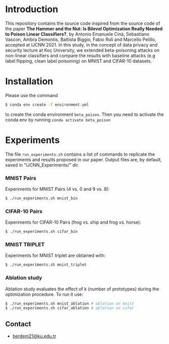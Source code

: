 # Introduction 
This repository contains the source code inspired from the source code of the paper 
**The Hammer and the Nut: Is Bilevel Optimization Really Needed to Poison Linear Classifiers?**, 
by Antonio Emanuele Cinà, Sebastiano Vascon, Ambra Demontis, Battista Biggio, Fabio Roli and Marcello Pelillo,
accepted at IJCNN 2021.
In this study, in the concept of data privacy and security lecture at Koç University,
we extended beta-poisoning attacks on non-linear classifiers and compare 
the results with baseline attacks (e.g label flipping, clean label poisoning) on MNIST and CIFAR-10 datasets.



# Installation 
Please use the command 
```bash 
$ conda env create -f environment.yml
```
to create the conda environment `beta_poison`. 
Then you need to activate the conda env by running `conda activate beta_poison`

# Experiments
The file `run_experiments.sh` contains a list of commands to replicate the experiments and results
proposed in our paper. Output files are, by default, saved in "IJCNN_Experiments/" dir.

### MNIST Pairs
Experiments for MNIST Pairs (4 vs. 0 and 9 vs. 8):
```bash
$ ./run_experiments.sh mnist_bin
```

### CIFAR-10 Pairs
Experiments for CIFAR-10 Pairs (frog vs. ship and frog vs. horse):
```bash
$ ./run_experiments.sh cifar_bin
```

### MNIST TRIPLET
Experiments for MNIST triplet are obtained with:
```bash
$ ./run_experiments.sh mnist_triplet
```

### Ablation study
Ablation study evaluates the effect of k (number of prototypes) during the optimization procedure.
To run it use:

```bash
$ ./run_experiments.sh mnist_ablation # ablation on mnist
$ ./run_experiments.sh cifar_ablation # ablation on cifar
```

## Contact

* berdem21@ku.edu.tr

